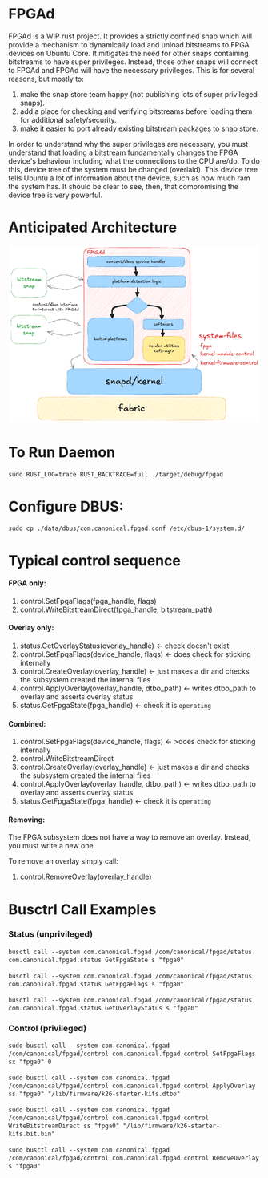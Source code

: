 # FPGAd

FPGAd is a WIP rust project.
It provides a strictly confined snap which will provide a mechanism to dynamically load and unload bitstreams to FPGA
devices on Ubuntu Core.
It mitigates the need for other snaps containing bitstreams to have super privileges.
Instead, those other snaps will connect to FPGAd and FPGAd will have the necessary privileges.
This is for several reasons, but mostly to:

1) make the snap store team happy (not publishing lots of super privileged snaps).
2) add a place for checking and verifying bitstreams before loading them for additional safety/security.
3) make it easier to port already existing bitstream packages to snap store.

In order to understand why the super privileges are necessary, you must understand that loading a bitstream
fundamentally changes the FPGA device's behaviour including what the connections to the CPU are/do.
To do this, device tree of the system must be changed (overlaid).
This device tree tells Ubuntu a lot of information about the device, such as how much ram the system has.
It should be clear to see, then, that compromising the device tree is very powerful.

# Anticipated Architecture

![anticipated_architecture.png](docs/assets/anticipated_architecture.png)

# To Run Daemon

```
sudo RUST_LOG=trace RUST_BACKTRACE=full ./target/debug/fpgad
```

# Configure DBUS:

```
sudo cp ./data/dbus/com.canonical.fpgad.conf /etc/dbus-1/system.d/
```

# Typical control sequence

#### FPGA only:

1) control.SetFpgaFlags(fpga_handle, flags)
2) control.WriteBitstreamDirect(fpga_handle, bitstream_path)

#### Overlay only:

1) status.GetOverlayStatus(overlay_handle) <- check doesn't exist
2) control.SetFpgaFlags(device_handle, flags) <- does check for sticking internally
3) control.CreateOverlay(overlay_handle) <- just makes a dir and checks the subsystem created the internal files
4) control.ApplyOverlay(overlay_handle, dtbo_path) <- writes dtbo_path to overlay and asserts overlay status
5) status.GetFpgaState(fpga_handle) <- check it is `operating`

#### Combined:

1) control.SetFpgaFlags(device_handle, flags) <- >does check for sticking internally
2) control.WriteBitstreamDirect
3) control.CreateOverlay(overlay_handle) <- just makes a dir and checks the subsystem created the internal files
4) control.ApplyOverlay(overlay_handle, dtbo_path) <- writes dtbo_path to overlay and asserts overlay status
5) status.GetFpgaState(fpga_handle) <- check it is `operating`

#### Removing:

The FPGA subsystem does not have a way to remove an overlay. Instead, you must write a new one.

To remove an overlay simply call:

1) control.RemoveOverlay(overlay_handle)

# Busctrl Call Examples

### Status (unprivileged)

```
busctl call --system com.canonical.fpgad /com/canonical/fpgad/status com.canonical.fpgad.status GetFpgaState s "fpga0"

busctl call --system com.canonical.fpgad /com/canonical/fpgad/status com.canonical.fpgad.status GetFpgaFlags s "fpga0"

busctl call --system com.canonical.fpgad /com/canonical/fpgad/status com.canonical.fpgad.status GetOverlayStatus s "fpga0"
```

### Control (privileged)

```
sudo busctl call --system com.canonical.fpgad /com/canonical/fpgad/control com.canonical.fpgad.control SetFpgaFlags sx "fpga0" 0

sudo busctl call --system com.canonical.fpgad /com/canonical/fpgad/control com.canonical.fpgad.control ApplyOverlay ss "fpga0" "/lib/firmware/k26-starter-kits.dtbo"

sudo busctl call --system com.canonical.fpgad /com/canonical/fpgad/control com.canonical.fpgad.control WriteBitstreamDirect ss "fpga0" "/lib/firmware/k26-starter-kits.bit.bin"

sudo busctl call --system com.canonical.fpgad /com/canonical/fpgad/control com.canonical.fpgad.control RemoveOverlay s "fpga0" 
```
